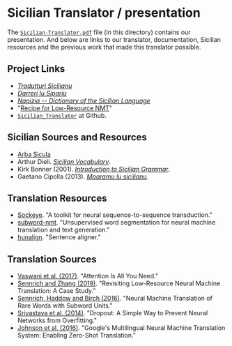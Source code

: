 # Sicilian Translator / presentation

The [`Sicilian-Translator.pdf`](./Sicilian-Translator.pdf) file (in this directory) contains our presentation.  And below are links to our translator, documentation, Sicilian resources and the previous work that made this translator possible.

## Project Links

* [_Tradutturi Sicilianu_](https://translate.napizia.com)
* [_Darreri lu Sipariu_](https://translate.napizia.com/cgi-bin/darreri.pl)
* [_Napizia -- Dictionary of the Sicilian Language_](https://www.napizia.com/index.shtml)
* "[Recipe for Low-Resource NMT](https://www.doviak.net/pages/ml-sicilian/ml-scn_p05.shtml)"
* [`Sicilian_Translator`](https://github.com/ewdowiak/Sicilian_Translator) at Github.


## Sicilian Sources and Resources

* [Arba Sicula](https://www.arbasicula.org/)
* Arthur Dieli. [_Sicilian Vocabulary_](http://www.dieli.net/SicilyPage/SicilianLanguage/Vocabulary.html).
* Kirk Bonner (2001). [_Introduction to Sicilian Grammar_](http://www.arbasicula.org/LegasOnlineStore.html\#!/28-An-Introduction-to-Sicilian-Grammar-by-J-K-Kirk-Bonner-Edited-by-Gaetano-Cipolla/p/82865123/category=0).
* Gaetano Cipolla (2013). [_Mparamu lu sicilianu_](http://www.arbasicula.org/LegasOnlineStore.html\#!/26-Learn-Sicilian-Mparamu-lu-sicilianu-by-Gaetano-Cipolla/p/82865121/category=0).


## Translation Resources

* [Sockeye](https://awslabs.github.io/sockeye/). "A toolkit for neural sequence-to-sequence transduction."
* [subword-nmt](https://github.com/rsennrich/subword-nmt). "Unsupervised word segmentation for neural machine translation and text generation."
* [hunalign](https://github.com/danielvarga/hunalign). "Sentence aligner."

## Translation Sources

* [Vaswani et al. (2017)](https://arxiv.org/abs/1706.03762). "Attention Is All You Need."
* [Sennrich and Zhang (2019)](https://arxiv.org/abs/1905.11901). "Revisiting Low-Resource Neural Machine Translation: A Case Study."
* [Sennrich, Haddow and Birch (2016)](https://arxiv.org/abs/1508.07909). "Neural Machine Translation of Rare Words with Subword Units."
* [Srivastava et al. (2014)](http://jmlr.org/papers/v15/srivastava14a.html). "Dropout: A Simple Way to Prevent Neural Networks from Overfitting."
* [Johnson et al. (2016)](https://arxiv.org/abs/1611.04558). "Google's Multilingual Neural Machine Translation System: Enabling Zero-Shot Translation."
